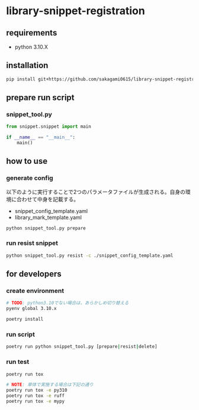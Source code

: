# library-snippet-registration

## requirements

- python 3.10.X

## installation

```bash
pip install git+https://github.com/sakagami0615/library-snippet-registration
```

## prepare run script

### snippet_tool.py

```python
from snippet.snippet import main

if __name__ == "__main__":
    main()
```

## how to use

### generate config

以下のように実行することで2つのパラメータファイルが生成される。自身の環境に合わせて中身を記載する。

- snippet_config_template.yaml
- library_mark_template.yaml

```bash
python snippet_tool.py prepare
```

### run resist snippet

```bash
python snippet_tool.py resist -c ./snippet_config_template.yaml
```

## for developers

### create environment

```bash
# TODO: python3.10でない場合は、あらかしめ切り替える
pyenv global 3.10.x

poetry install
```

### run script

```bash
poetry run python snippet_tool.py [prepare|resist|delete]
```

### run test

```bash
poetry run tox

# NOTE: 単体で実施する場合は下記の通り
poetry run tox -e py310
poetry run tox -e ruff
poetry run tox -e mypy
```
